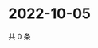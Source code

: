 # 2022-10-05

共 0 条

<!-- BEGIN WEIBO -->
<!-- 最后更新时间 Wed Oct 05 2022 14:36:32 GMT+0800 (China Standard Time) -->

<!-- END WEIBO -->
